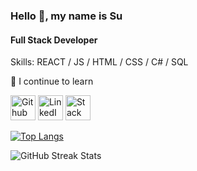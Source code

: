 
### Hello 👋, my name is Su
#### Full Stack Developer



Skills: REACT / JS / HTML / CSS / C# / SQL

🌱 I continue to learn


[<img src='https://cdn.jsdelivr.net/npm/simple-icons@3.0.1/icons/github.svg' alt='Github' height='40'>](https://github.com/Suyumm)
[<img src='https://cdn.jsdelivr.net/npm/simple-icons@3.0.1/icons/linkedin.svg' alt='LinkedIn' height='40'>](https://www.linkedin.com/in/su-fiydan/)
[<img src='https://cdn.jsdelivr.net/npm/simple-icons@3.0.1/icons/stackoverflow.svg' alt='Stack Overflow' height='40'>](https://stackoverflow.com/users/25453001/su-fiydan)


[![Top Langs](https://github-readme-stats.vercel.app/api/top-langs/?username=Suyumm)](https://github.com/anuraghazra/github-readme-stats)

![GitHub Streak Stats](https://streak-stats.demolab.com/?user=Suyumm)



